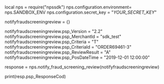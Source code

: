 local nps = require("npssdk")
nps.configuration.environment= nps.SANDBOX_ENV
nps.configuration.secret_key = "_YOUR_SECRET_KEY_"


notifyfraudscreeningreview = {}

notifyfraudscreeningreview.psp_Version = "2.2"
notifyfraudscreeningreview.psp_MerchantId = "sdk_test"
notifyfraudscreeningreview.psp_Criteria = "T"
notifyfraudscreeningreview.psp_CriteriaId = "ORDER69461-3"
notifyfraudscreeningreview.psp_ReviewResult = "A"
notifyfraudscreeningreview.psp_PosDateTime = "2019-12-01 12:00:00"

response = nps.notify_fraud_screening_review(notifyfraudscreeningreview)

print(resp.psp_ResponseCod)
